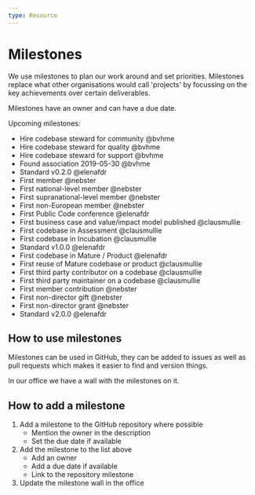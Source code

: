 ```yaml
---
type: Resource
---
```


# Milestones

We use milestones to plan our work around and set priorities. Milestones replace what other organisations would call 'projects' by focussing on the key achievements over certain deliverables.

Milestones have an owner and can have a due date.

Upcoming milestones:

* Hire codebase steward for community @bvhme
* Hire codebase steward for quality @bvhme
* Hire codebase steward for support @bvhme
* Found association 2019-05-30 @bvhme
* Standard v0.2.0 @elenafdr
* First member @nebster
* First national-level member @nebster
* First supranational-level member @nebster
* First non-European member @nebster
* First Public Code conference @elenafdr
* First business case and value/impact model published @clausmullie
* First codebase in Assessment @clausmullie
* First codebase in Incubation @clausmullie
* Standard v1.0.0 @elenafdr
* First codebase in Mature / Product @elenafdr
* First reuse of Mature codebase or product @clausmullie
* First third party contributor on a codebase @clausmullie
* First third party maintainer on a codebase @clausmullie
* First member contribution @nebster
* First non-director gift @nebster
* First non-director grant @nebster
* Standard v2.0.0 @elenafdr

## How to use milestones

Milestones can be used in GitHub, they can be added to issues as well as pull requests which makes it easier to find and version things.

In our office we have a wall with the milestones on it.

## How to add a milestone

1. Add a milestone to the GitHub repository where possible
    * Mention the owner in the description
    * Set the due date if available
2. Add the milestone to the list above
    * Add an owner
    * Add a due date if available
    * Link to the repository milestone
3. Update the milestone wall in the office

